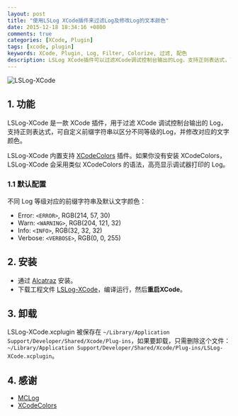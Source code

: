 ```yaml
---
layout: post
title: "使用LSLog XCode插件来过滤Log及修改Log的文本颜色"
date: 2015-12-18 18:34:16 +0800
comments: true
categories: [XCode, Plugin]
tags: [xcode, plugin]
keywords: XCode, Plugin, Log, Filter, Colorize, 过滤, 配色
description: LSLog XCode插件可以过滤XCode调试控制台输出的Log，支持正则表达式，可自定义前缀字符串以区分不同等级的Log，并修改对应的文字颜色。
---
```


![LSLog-XCode](https://github.com/tinymind/LSLog-XCode/raw/master/LSLog-XCode.gif)  

<!--more-->

## 1. 功能

LSLog-XCode 是一款 XCode 插件，用于过滤 XCode 调试控制台输出的 Log，支持正则表达式，可自定义前缀字符串以区分不同等级的Log，并修改对应的文字颜色。

LSLog-XCode 内置支持 [XCodeColors](https://github.com/robbiehanson/XcodeColors) 插件。如果你没有安装 XCodeColors，LSLog-XCode 会采用类似 XCodeColors 的语法，高亮显示调试器打印的 Log。

### 1.1 默认配置

不同 Log 等级对应的前缀字符串及默认文字颜色：

* Error: `<ERROR>`, RGB(214, 57, 30)
* Warn: `<WARNING>`, RGB(204, 121, 32)
* Info: `<INFO>`, RGB(32, 32, 32)
* Verbose: `<VERBOSE>`, RGB(0, 0, 255)

## 2. 安装

* 通过 [Alcatraz](https://github.com/alcatraz/Alcatraz) 安装。
* 下载工程文件 [LSLog-XCode](https://github.com/tinymind/LSLog-XCode)，编译运行，然后**重启XCode**。

## 3. 卸载

LSLog-XCode.xcplugin 被保存在 `~/Library/Application Support/Developer/Shared/Xcode/Plug-ins`，如果要卸载，只需删除这个文件：`~/Library/Application Support/Developer/Shared/Xcode/Plug-ins/LSLog-XCode.xcplugin`。

## 4. 感谢

* [MCLog](https://github.com/yuhua-chen/MCLog)
* [XCodeColors](https://github.com/robbiehanson/XcodeColors)